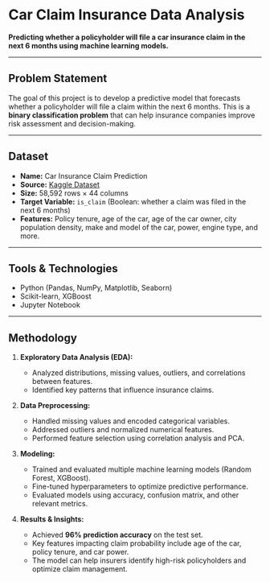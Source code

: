 # Car Claim Insurance Data Analysis

**Predicting whether a policyholder will file a car insurance claim in the next 6 months using machine learning models.**

---

## Problem Statement
The goal of this project is to develop a predictive model that forecasts whether a policyholder will file a claim within the next 6 months. This is a **binary classification problem** that can help insurance companies improve risk assessment and decision-making.

---

## Dataset
- **Name:** Car Insurance Claim Prediction  
- **Source:** [Kaggle Dataset](https://www.kaggle.com/datasets/ifteshanajnin/carinsuranceclaimprediction-classification)  
- **Size:** 58,592 rows × 44 columns  
- **Target Variable:** `is_claim` (Boolean: whether a claim was filed in the next 6 months)  
- **Features:** Policy tenure, age of the car, age of the car owner, city population density, make and model of the car, power, engine type, and more.

---

## Tools & Technologies
- Python (Pandas, NumPy, Matplotlib, Seaborn)  
- Scikit-learn, XGBoost  
- Jupyter Notebook

---

## Methodology
1. **Exploratory Data Analysis (EDA):**  
   - Analyzed distributions, missing values, outliers, and correlations between features.  
   - Identified key patterns that influence insurance claims.

2. **Data Preprocessing:**  
   - Handled missing values and encoded categorical variables.  
   - Addressed outliers and normalized numerical features.  
   - Performed feature selection using correlation analysis and PCA.

3. **Modeling:**  
   - Trained and evaluated multiple machine learning models (Random Forest, XGBoost).  
   - Fine-tuned hyperparameters to optimize predictive performance.  
   - Evaluated models using accuracy, confusion matrix, and other relevant metrics.

4. **Results & Insights:**  
   - Achieved **96% prediction accuracy** on the test set.  
   - Key features impacting claim probability include age of the car, policy tenure, and car power.  
   - The model can help insurers identify high-risk policyholders and optimize claim management.

